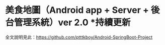 # 美食地圖（Android app + Server + 後台管理系統）ver 2.0 *持續更新
全文說明見此：https://github.com/ptttkboy/Android-SpringBoot-Project
